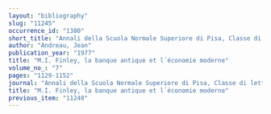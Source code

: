 ```yaml
---
layout: "bibliography"
slug: "11245"
occurrence_id: "1380"
short_title: "Annali della Scuola Normale Superiore di Pisa, Classe di lettere e filosofia 7 (1977), 1129-1152"
author: "Andreau, Jean"
publication_year: "1977"
title: "M.I. Finley, la banque antique et l´économie moderne"
volume_no_: "7"
pages: "1129-1152"
journal: "Annali della Scuola Normale Superiore di Pisa, Classe di lettere e filosofia"
title: "M.I. Finley, la banque antique et l´économie moderne"
previous_item: "11248"
---
```

